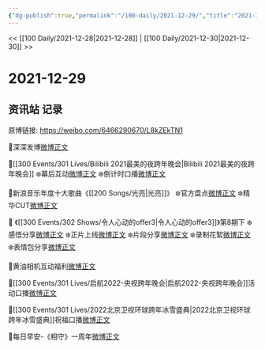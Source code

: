 ```yaml
---
{"dg-publish":true,"permalink":"/100-daily/2021-12-29/","title":"2021-12-29"}
---
```



<< [[100 Daily/2021-12-28\|2021-12-28]] | [[100 Daily/2021-12-30\|2021-12-30]] >>

# 2021-12-29

## 资讯站 记录

原博链接: https://weibo.com/6466290670/L8kZEkTN1

🌟深深发博[微博正文](https://m.weibo.cn/6466290670/4719859071978396)

🌟[[300 Events/301 Lives/Bilibili 2021最美的夜跨年晚会\|Bilibili 2021最美的夜跨年晚会]]
❄️幕后互动[微博正文](https://m.weibo.cn/6466290670/4719702922233891)
❄️倒计时口播[微博正文](https://m.weibo.cn/6466290670/4719728633053296)

🌟新浪音乐年度十大歌曲《[[200 Songs/光亮\|光亮]]》
❄️官方盘点[微博正文](https://m.weibo.cn/6466290670/4719739899741178)
❄️精华CUT[微博正文](https://m.weibo.cn/6466290670/4719745393492786)

🌟 《[[300 Events/302 Shows/令人心动的offer3\|令人心动的offer3]]》第8期下
❄️感悟分享[微博正文](https://m.weibo.cn/6466290670/4719780269131636)
❄️正片上线[微博正文](https://m.weibo.cn/6466290670/4719843133883441)
❄️片段分享[微博正文](https://m.weibo.cn/6466290670/4719843838787793)
❄️录制花絮[微博正文](https://m.weibo.cn/6466290670/4719866282513989)
❄️表情包分享[微博正文](https://m.weibo.cn/6466290670/4719842512339044)

🌟黄油相机互动福利[微博正文](https://m.weibo.cn/6466290670/4719746765815922)

🌟[[300 Events/301 Lives/启航2022-央视跨年晚会\|启航2022-央视跨年晚会]]活动口播[微博正文](https://m.weibo.cn/6466290670/4719781729535187)

🌟[[300 Events/301 Lives/2022北京卫视环球跨年冰雪盛典\|2022北京卫视环球跨年冰雪盛典]]祝福口播[微博正文](https://m.weibo.cn/6466290670/4719728020687116)

🌟每日早安-《相守》一周年[微博正文](https://m.weibo.cn/6466290670/4719651168454886)
